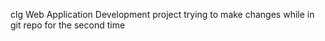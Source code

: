 clg  Web Application Development project
trying to make changes while in git repo for the second time

